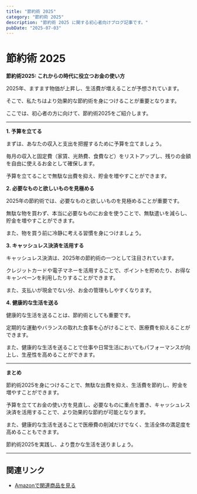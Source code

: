 ```yaml
---
title: "節約術 2025"
category: "節約術 2025"
description: "節約術 2025 に関する初心者向けブログ記事です。"
pubDate: "2025-07-03"
---
```


# 節約術 2025

**節約術2025: これからの時代に役立つお金の使い方**

2025年、ますます物価が上昇し、生活費が増えることが予想されています。

そこで、私たちはより効果的な節約術を身につけることが重要となります。

ここでは、初心者の方に向けて、節約術2025をご紹介します。



---

**1. 予算を立てる**

まずは、あなたの収入と支出を把握するために予算を立てましょう。

毎月の収入と固定費（家賃、光熱費、食費など）をリストアップし、残りの金額を自由に使えるお金として確保します。

予算を立てることで無駄な出費を抑え、貯金を増やすことができます。



**2. 必要なものと欲しいものを見極める**

2025年の節約術では、必要なものと欲しいものを見極めることが重要です。

無駄な物を買わず、本当に必要なものにお金を使うことで、無駄遣いを減らし、貯金を増やすことができます。

また、物を買う前に冷静に考える習慣を身につけましょう。



**3. キャッシュレス決済を活用する**

キャッシュレス決済は、2025年の節約術の一つとして注目されています。

クレジットカードや電子マネーを活用することで、ポイントを貯めたり、お得なキャンペーンを利用したりすることができます。

また、支払いが現金でない分、お金の管理もしやすくなります。



**4. 健康的な生活を送る**

健康的な生活を送ることは、節約術としても重要です。

定期的な運動やバランスの取れた食事を心がけることで、医療費を抑えることができます。

また、健康的な生活を送ることで仕事や日常生活においてもパフォーマンスが向上し、生産性を高めることができます。



---

**まとめ**

節約術2025を身につけることで、無駄な出費を抑え、生活費を節約し、貯金を増やすことができます。

予算を立ててお金の使い方を見直し、必要なものに重点を置き、キャッシュレス決済を活用することで、より効果的な節約が可能となります。

また、健康的な生活を送ることで医療費の削減だけでなく、生活全体の満足度を高めることもできます。

節約術2025を実践し、より豊かな生活を送りましょう。



---

## 関連リンク

- [Amazonで関連商品を見る](https://www.amazon.co.jp/s?k=%E7%AF%80%E7%B4%84%E8%A1%93+2025&tag=autowritehubai-22)
